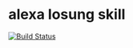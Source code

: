 # alexa losung skill

[![Build Status](https://travis-ci.org/corux/alexa-losung-skill.svg?branch=master)](https://travis-ci.org/corux/alexa-losung-skill)
